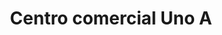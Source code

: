 ---
title: "Centro comercial Uno A"
url: /fusagasuga/centro-comercial-uno-a/
shop: centro comercial
---